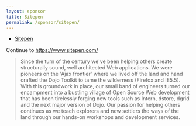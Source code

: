 ```yaml
---
layout: sponsor
title: Sitepen
permalink: /sponsor/sitepen/
---
```


<ul class="sponsors">
	<li class="sponsor solo icon-sponsor icon-sponsor-sitepen"><a href="https://www.sitepen.com/">Sitepen</a></li>
</ul>

Continue to <a href="https://www.sitepen.com/">https://www.sitepen.com/</a>

> Since the turn of the century we've been helping others create structurally sound, well architected Web applications. We were pioneers on the 'Ajax frontier' where we lived off the land and hand crafted the Dojo Toolkit to tame the wilderness (Firefox and IE5.5). With this groundwork in place, our small band of engineers turned our encampment into a bustling village of Open Source Web development that has been tirelessly forging new tools such as Intern, dstore, dgrid and the next major version of Dojo. Our passion for helping others continues as we teach explorers and new settlers the ways of the land through our hands-on workshops and development services.
